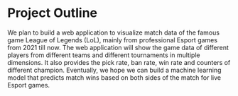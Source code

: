 # Project Outline
We plan to build a web application to visualize match data of the famous game League of Legends (LoL), mainly from professional Esport games from 2021 till now. The web application will show the game data of different players from different teams and different tournaments in multiple dimensions. It also provides the pick rate, ban rate, win rate and counters of different champion. Eventually, we hope we can build a machine learning model that predicts match wins based on both sides of the match for live Esport games.